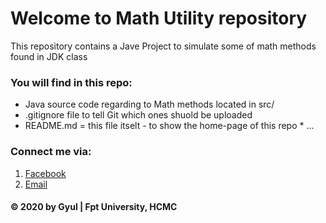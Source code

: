 # Welcome to Math Utility repository
This repository contains a Jave Project to simulate some of 
math methods found in JDK class
### You will find in this repo:
* Java source code regarding to Math methods located in src/
* .gitignore file to tell Git which ones shuold be uploaded
* README.md = this file itselt - to show the home-page of this 
repo * ...
### Connect me via:
1. [Facebook](https://www.facebook.com/leminh.hieu.5811877)
2. [Email](mailto:hieulmse140950@gmail.com)
#### © 2020 by Gyul | Fpt University, HCMC